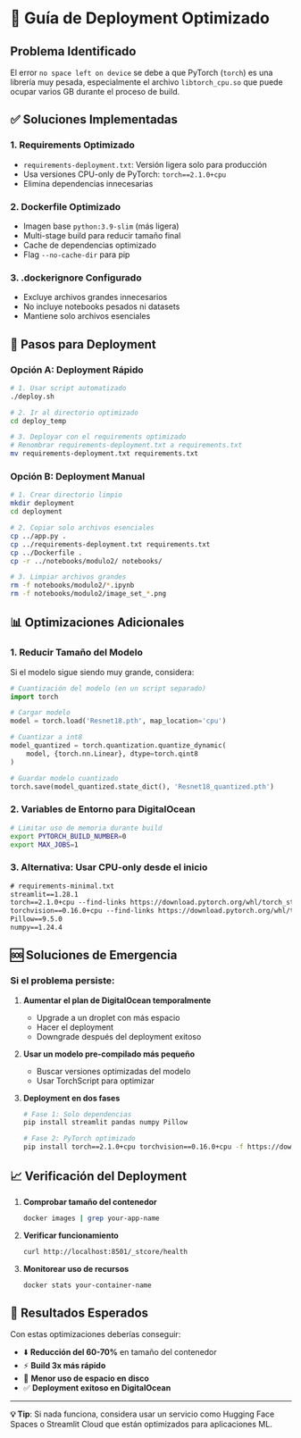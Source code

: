 # 🚀 Guía de Deployment Optimizado

## Problema Identificado

El error `no space left on device` se debe a que PyTorch (`torch`) es una librería muy pesada, especialmente el archivo `libtorch_cpu.so` que puede ocupar varios GB durante el proceso de build.

## ✅ Soluciones Implementadas

### 1. **Requirements Optimizado**
- `requirements-deployment.txt`: Versión ligera solo para producción
- Usa versiones CPU-only de PyTorch: `torch==2.1.0+cpu`
- Elimina dependencias innecesarias

### 2. **Dockerfile Optimizado**
- Imagen base `python:3.9-slim` (más ligera)
- Multi-stage build para reducir tamaño final
- Cache de dependencias optimizado
- Flag `--no-cache-dir` para pip

### 3. **.dockerignore Configurado**
- Excluye archivos grandes innecesarios
- No incluye notebooks pesados ni datasets
- Mantiene solo archivos esenciales

## 🔧 Pasos para Deployment

### Opción A: Deployment Rápido
```bash
# 1. Usar script automatizado
./deploy.sh

# 2. Ir al directorio optimizado
cd deploy_temp

# 3. Deployar con el requirements optimizado
# Renombrar requirements-deployment.txt a requirements.txt
mv requirements-deployment.txt requirements.txt
```

### Opción B: Deployment Manual
```bash
# 1. Crear directorio limpio
mkdir deployment
cd deployment

# 2. Copiar solo archivos esenciales
cp ../app.py .
cp ../requirements-deployment.txt requirements.txt
cp ../Dockerfile .
cp -r ../notebooks/modulo2/ notebooks/

# 3. Limpiar archivos grandes
rm -f notebooks/modulo2/*.ipynb
rm -f notebooks/modulo2/image_set_*.png
```

## 📊 Optimizaciones Adicionales

### 1. **Reducir Tamaño del Modelo**
Si el modelo sigue siendo muy grande, considera:

```python
# Cuantización del modelo (en un script separado)
import torch

# Cargar modelo
model = torch.load('Resnet18.pth', map_location='cpu')

# Cuantizar a int8
model_quantized = torch.quantization.quantize_dynamic(
    model, {torch.nn.Linear}, dtype=torch.qint8
)

# Guardar modelo cuantizado
torch.save(model_quantized.state_dict(), 'Resnet18_quantized.pth')
```

### 2. **Variables de Entorno para DigitalOcean**
```bash
# Limitar uso de memoria durante build
export PYTORCH_BUILD_NUMBER=0
export MAX_JOBS=1
```

### 3. **Alternativa: Usar CPU-only desde el inicio**
```txt
# requirements-minimal.txt
streamlit==1.28.1
torch==2.1.0+cpu --find-links https://download.pytorch.org/whl/torch_stable.html
torchvision==0.16.0+cpu --find-links https://download.pytorch.org/whl/torch_stable.html
Pillow==9.5.0
numpy==1.24.4
```

## 🆘 Soluciones de Emergencia

### Si el problema persiste:

1. **Aumentar el plan de DigitalOcean temporalmente**
   - Upgrade a un droplet con más espacio
   - Hacer el deployment
   - Downgrade después del deployment exitoso

2. **Usar un modelo pre-compilado más pequeño**
   - Buscar versiones optimizadas del modelo
   - Usar TorchScript para optimizar

3. **Deployment en dos fases**
   ```bash
   # Fase 1: Solo dependencias
   pip install streamlit pandas numpy Pillow
   
   # Fase 2: PyTorch optimizado
   pip install torch==2.1.0+cpu torchvision==0.16.0+cpu -f https://download.pytorch.org/whl/torch_stable.html
   ```

## 📈 Verificación del Deployment

1. **Comprobar tamaño del contenedor**
   ```bash
   docker images | grep your-app-name
   ```

2. **Verificar funcionamiento**
   ```bash
   curl http://localhost:8501/_stcore/health
   ```

3. **Monitorear uso de recursos**
   ```bash
   docker stats your-container-name
   ```

## 🎯 Resultados Esperados

Con estas optimizaciones deberías conseguir:
- ⬇️ **Reducción del 60-70%** en tamaño del contenedor
- ⚡ **Build 3x más rápido**
- 💾 **Menor uso de espacio en disco**
- ✅ **Deployment exitoso en DigitalOcean**

---

**💡 Tip**: Si nada funciona, considera usar un servicio como Hugging Face Spaces o Streamlit Cloud que están optimizados para aplicaciones ML. 